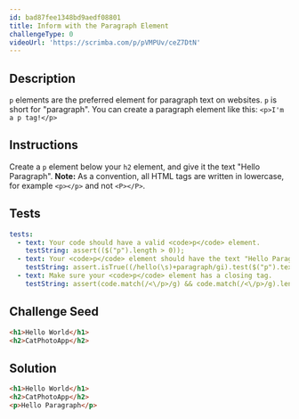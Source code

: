```yaml
---
id: bad87fee1348bd9aedf08801
title: Inform with the Paragraph Element
challengeType: 0
videoUrl: 'https://scrimba.com/p/pVMPUv/ceZ7DtN'
---
```


## Description
<section id='description'>
<code>p</code> elements are the preferred element for paragraph text on websites. <code>p</code> is short for "paragraph".
You can create a paragraph element like this:
<code>&#60;p&#62;I'm a p tag!&#60;/p&#62;</code>
</section>

## Instructions
<section id='instructions'>
Create a <code>p</code> element below your <code>h2</code> element, and give it the text "Hello Paragraph".
<strong>Note:</strong> As a convention, all HTML tags are written in lowercase, for example <code>&#60;p&#62;&#60;/p&#62;</code> and not <code>&#60;P&#62;&#60;/P&#62;</code>.
</section>

## Tests
<section id='tests'>

```yml
tests:
  - text: Your code should have a valid <code>p</code> element.
    testString: assert(($("p").length > 0));
  - text: Your <code>p</code> element should have the text "Hello Paragraph".
    testString: assert.isTrue((/hello(\s)+paragraph/gi).test($("p").text()));
  - text: Make sure your <code>p</code> element has a closing tag.
    testString: assert(code.match(/<\/p>/g) && code.match(/<\/p>/g).length === code.match(/<p/g).length);

```

</section>

## Challenge Seed
<section id='challengeSeed'>

<div id='html-seed'>

```html
<h1>Hello World</h1>
<h2>CatPhotoApp</h2>
```

</div>



</section>

## Solution
<section id='solution'>

```html
<h1>Hello World</h1>
<h2>CatPhotoApp</h2>
<p>Hello Paragraph</p>
```
</section>
